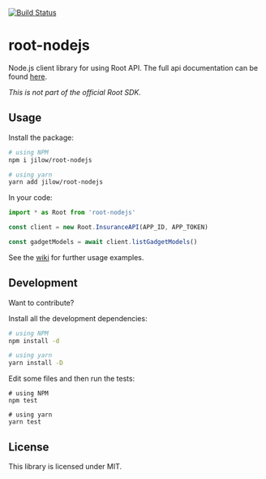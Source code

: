 [![Build Status](https://travis-ci.org/jilow/root-nodejs.svg?branch=master)](https://travis-ci.org/jilow/root-nodejs)

# root-nodejs

Node.js client library for using Root API. The full api documentation can be found [here](https://app.root.co.za/docs/insurance/api).

*This is not part of the official Root SDK.*

## Usage

Install the package:
```bash
# using NPM
npm i jilow/root-nodejs

# using yarn
yarn add jilow/root-nodejs
```

In your code:
```javascript
import * as Root from 'root-nodejs'

const client = new Root.InsuranceAPI(APP_ID, APP_TOKEN)

const gadgetModels = await client.listGadgetModels()
```

See the [wiki](https://github.com/jilow/root-nodejs/wiki) for further usage examples.

## Development

Want to contribute?

Install all the development dependencies:
```bash
# using NPM
npm install -d

# using yarn
yarn install -D
``` 

Edit some files and then run the tests:
```
# using NPM
npm test

# using yarn
yarn test
```

## License

This library is licensed under MIT.